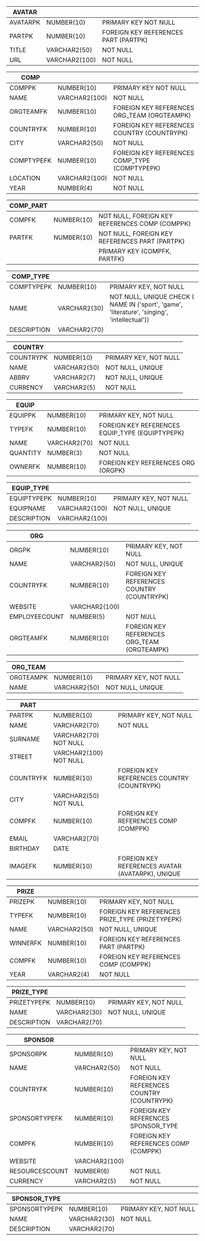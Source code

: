 | AVATAR | | |
|---|---|---|
|AVATARPK | NUMBER(10) | PRIMARY KEY NOT NULL |
|PARTPK | NUMBER(10) | FOREIGN KEY REFERENCES PART (PARTPK) |
|TITLE | VARCHAR2(50) | NOT NULL |
|URL | VARCHAR2(100) | NOT NULL |

| COMP | | |
|---|---|---|
COMPPK | NUMBER(10) | PRIMARY KEY NOT NULL
NAME | VARCHAR2(100)| NOT NULL
ORGTEAMFK | NUMBER(10)| FOREIGN KEY REFERENCES ORG_TEAM (ORGTEAMPK)
COUNTRYFK | NUMBER(10)| FOREIGN KEY REFERENCES COUNTRY (COUNTRYPK)
CITY | VARCHAR2(50) | NOT NULL
COMPTYPEFK | NUMBER(10) | FOREIGN KEY REFERENCES COMP_TYPE (COMPTYPEPK)
LOCATION | VARCHAR2(100) | NOT NULL
YEAR | NUMBER(4)| NOT NULL

|COMP_PART | | |
|---|---|---|
COMPFK | NUMBER(10) | NOT NULL, FOREIGN KEY REFERENCES COMP (COMPPK)
PARTFK | NUMBER(10) | NOT NULL, FOREIGN KEY REFERENCES PART (PARTPK)
| | |PRIMARY KEY (COMPFK, PARTFK)|

|COMP_TYPE | | |
|---|---|---|
COMPTYPEPK | NUMBER(10) | PRIMARY KEY, NOT NULL
NAME | VARCHAR2(30) | NOT NULL, UNIQUE CHECK ( NAME IN ('sport', 'game', 'literature', 'singing', 'intellectual'))
DESCRIPTION | VARCHAR2(70) |

|COUNTRY | | |
|---|---|---|
COUNTRYPK | NUMBER(10) | PRIMARY KEY, NOT NULL
NAME | VARCHAR2(50) | NOT NULL, UNIQUE
ABBRV | VARCHAR2(7) | NOT NULL, UNIQUE
CURRENCY | VARCHAR2(5) | NOT NULL

|EQUIP | | |
|---|---|---|
EQUIPPK | NUMBER(10) | PRIMARY KEY, NOT NULL
TYPEFK | NUMBER(10) | FOREIGN KEY REFERENCES EQUIP_TYPE (EQUIPTYPEPK)
NAME | VARCHAR2(70) | NOT NULL
QUANTITY | NUMBER(3) | NOT NULL
OWNERFK | NUMBER(10) | FOREIGN KEY REFERENCES ORG (ORGPK)

|EQUIP_TYPE | | |
|---|---|---|
EQUIPTYPEPK | NUMBER(10) | PRIMARY KEY, NOT NULL
EQUIPNAME | VARCHAR2(100) | NOT NULL, UNIQUE
DESCRIPTION | VARCHAR2(100)

|ORG | | |
|---|---|---|
ORGPK | NUMBER(10) | PRIMARY KEY, NOT NULL
NAME | VARCHAR2(50) | NOT NULL, UNIQUE
COUNTRYFK | NUMBER(10) | FOREIGN KEY REFERENCES COUNTRY (COUNTRYPK)
WEBSITE | VARCHAR2(100)
EMPLOYEECOUNT | NUMBER(5) | NOT NULL
ORGTEAMFK | NUMBER(10) | FOREIGN KEY REFERENCES ORG_TEAM (ORGTEAMPK)


|ORG_TEAM | | |
|---|---|---|
ORGTEAMPK | NUMBER(10) | PRIMARY KEY, NOT NULL
NAME | VARCHAR2(50) | NOT NULL, UNIQUE

|PART | | |
|---|---|---|
PARTPK | NUMBER(10) | PRIMARY KEY, NOT NULL
NAME | VARCHAR2(70) | NOT NULL
SURNAME | VARCHAR2(70) NOT NULL
STREET | VARCHAR2(100) NOT NULL
COUNTRYFK | NUMBER(10) | FOREIGN KEY REFERENCES COUNTRY (COUNTRYPK)
CITY | VARCHAR2(50) NOT NULL
COMPFK | NUMBER(10) | FOREIGN KEY REFERENCES COMP (COMPPK)
EMAIL | VARCHAR2(70)
BIRTHDAY | DATE
IMAGEFK | NUMBER(10) | FOREIGN KEY REFERENCES AVATAR (AVATARPK), UNIQUE

|PRIZE | | |
|---|---|---|
PRIZEPK | NUMBER(10) | PRIMARY KEY, NOT NULL
TYPEFK | NUMBER(10) | FOREIGN KEY REFERENCES PRIZE_TYPE (PRIZETYPEPK)
NAME | VARCHAR2(50) | NOT NULL, UNIQUE
WINNERFK | NUMBER(10) | FOREIGN KEY REFERENCES PART (PARTPK)
COMPFK | NUMBER(10) | FOREIGN KEY REFERENCES COMP (COMPPK)
YEAR | VARCHAR2(4) | NOT NULL

|PRIZE_TYPE | | |
|---|---|---|
PRIZETYPEPK | NUMBER(10) | PRIMARY KEY, NOT NULL
NAME | VARCHAR2(30) | NOT NULL, UNIQUE
DESCRIPTION | VARCHAR2(70)

|SPONSOR | | |
|---|---|---|
SPONSORPK | NUMBER(10) | PRIMARY KEY, NOT NULL
NAME | VARCHAR2(50) | NOT NULL
COUNTRYFK | NUMBER(10) | FOREIGN KEY REFERENCES COUNTRY (COUNTRYPK)
SPONSORTYPEFK | NUMBER(10) | FOREIGN KEY REFERENCES SPONSOR_TYPE
COMPFK | NUMBER(10) | FOREIGN KEY REFERENCES COMP (COMPPK)
WEBSITE | VARCHAR2(100)
RESOURCESCOUNT | NUMBER(6) | NOT NULL
CURRENCY | VARCHAR2(5) | NOT NULL

|SPONSOR_TYPE | | |
|---|---|---|
SPONSORTYPEPK | NUMBER(10) | PRIMARY KEY, NOT NULL
NAME | VARCHAR2(30) | NOT NULL
DESCRIPTION | VARCHAR2(70)

